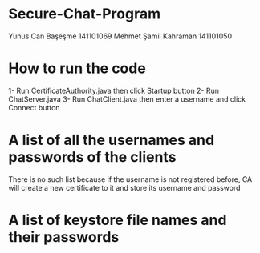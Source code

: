 # Secure-Chat-Program

Yunus Can Başeşme 141101069
Mehmet Şamil Kahraman 141101050

# How to run the code
1- Run CertificateAuthority.java then click Startup button
2- Run ChatServer.java
3- Run ChatClient.java then enter a username and click Connect button

# A list of all the usernames and passwords of the clients
There is no such list because if the username is not registered before, CA will create a new certificate to it and store its username and password

# A list of keystore file names and their passwords
